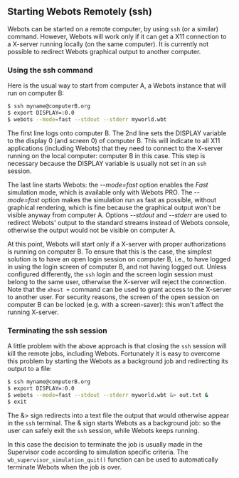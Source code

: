 ## Starting Webots Remotely (ssh)

Webots can be started on a remote computer, by using `ssh` (or a similar)
command. However, Webots will work only if it can get a X11 connection to a
X-server running locally (on the same computer). It is currently not possible to
redirect Webots graphical output to another computer.

### Using the ssh command

Here is the usual way to start from computer A, a Webots instance that will run
on computer B:

```sh
$ ssh myname@computerB.org
$ export DISPLAY=:0.0
$ webots --mode=fast --stdout --stderr myworld.wbt
```

The first line logs onto computer B. The 2nd line sets the DISPLAY variable to
the display 0 (and screen 0) of computer B. This will indicate to all X11
applications (including Webots) that they need to connect to the X-server
running on the local computer: computer B in this case. This step is necessary
because the DISPLAY variable is usually not set in an `ssh` session.

The last line starts Webots: the *--mode=fast* option enables the *Fast*
simulation mode, which is available only with Webots PRO. The *--mode=fast*
option makes the simulation run as fast as possible, without graphical
rendering, which is fine because the graphical output won't be visible anyway
from computer A. Options *--stdout* and *--stderr* are used to redirect Webots'
output to the standard streams instead of Webots console, otherwise the output
would not be visible on computer A.

At this point, Webots will start only if a X-server with proper authorizations
is running on computer B. To ensure that this is the case, the simplest solution
is to have an open login session on computer B, i.e., to have logged in using
the login screen of computer B, and not having logged out. Unless configured
differently, the `ssh` login and the screen login session must belong to the
same user, otherwise the X-server will reject the connection. Note that the
`xhost +` command can be used to grant access to the X-server to another user.
For security reasons, the screen of the open session on computer B can be locked
(e.g. with a screen-saver): this won't affect the running X-server.

### Terminating the ssh session

A little problem with the above approach is that closing the `ssh` session will
kill the remote jobs, including Webots. Fortunately it is easy to overcome this
problem by starting the Webots as a background job and redirecting its output to
a file:

```sh
$ ssh myname@computerB.org
$ export DISPLAY=:0.0
$ webots --mode=fast --stdout --stderr myworld.wbt &> out.txt &
$ exit
```

The &> sign redirects into a text file the output that would otherwise appear in
the `ssh` terminal. The & sign starts Webots as a background job: so the user
can safely exit the `ssh` session, while Webots keeps running.

In this case the decision to terminate the job is usually made in the Supervisor
code according to simulation specific criteria. The
`wb_supervisor_simulation_quit()` function can be used to automatically
terminate Webots when the job is over.
